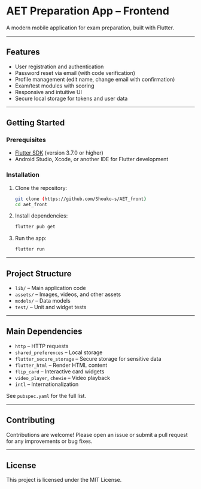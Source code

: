 # AET Preparation App – Frontend

A modern mobile application for exam preparation, built with Flutter.

---

## Features

- User registration and authentication
- Password reset via email (with code verification)
- Profile management (edit name, change email with confirmation)
- Exam/test modules with scoring
- Responsive and intuitive UI
- Secure local storage for tokens and user data

---

## Getting Started

### Prerequisites
- [Flutter SDK](https://docs.flutter.dev/get-started/install) (version 3.7.0 or higher)
- Android Studio, Xcode, or another IDE for Flutter development

### Installation
1. Clone the repository:
   ```bash
   git clone (https://github.com/Shouko-s/AET_front)
   cd aet_front
   ```
2. Install dependencies:
   ```bash
   flutter pub get
   ```
3. Run the app:
   ```bash
   flutter run
   ```

---

## Project Structure

- `lib/` – Main application code
- `assets/` – Images, videos, and other assets
- `models/` – Data models
- `test/` – Unit and widget tests

---

## Main Dependencies

- `http` – HTTP requests
- `shared_preferences` – Local storage
- `flutter_secure_storage` – Secure storage for sensitive data
- `flutter_html` – Render HTML content
- `flip_card` – Interactive card widgets
- `video_player`, `chewie` – Video playback
- `intl` – Internationalization

See `pubspec.yaml` for the full list.

---

## Contributing

Contributions are welcome! Please open an issue or submit a pull request for any improvements or bug fixes.

---

## License

This project is licensed under the MIT License.
